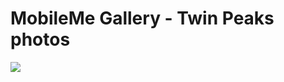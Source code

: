 <!--
id: 45564684
link: http://tumblr.atmos.org/post/45564684/mobileme-gallery-twin-peaks-photos
slug: mobileme-gallery-twin-peaks-photos
date: Mon Aug 11 2008 10:48:34 GMT-0700 (PDT)
publish: 2008-08-011
tags: 
title: MobileMe Gallery - Twin Peaks photos
-->


MobileMe Gallery - Twin Peaks photos
====================================

![](http://24.media.tumblr.com/ZyX8UpfyncixavvlsIGFIToZ_500.jpg)


